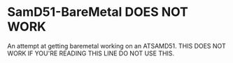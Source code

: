 # SamD51-BareMetal DOES NOT WORK

An attempt at getting baremetal working on an ATSAMD51. THIS DOES NOT WORK IF YOU'RE READING THIS LINE DO NOT USE THIS.
